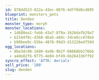 ```yaml
---
id: 878dd523-922a-43ec-8876-4dff0d8cd695
blueprint: monsters_pets
title: Denden
monster_type: morph
monster_locations:
  - 1d688ea1-febb-43a7-879a-1626dafb29a7
  - b1544f0c-d368-4ba5-a8dc-3dce6cc47de4
  - b98bee9c-556e-4876-99d3-d13226edf59d
egg_locations:
  - 8be3dc98-1680-4a9b-9b2f-08868bb276bb
  - a4de82f6-9775-4e04-bf49-6b264336ff92
syncro_effect: 'ATTK: Aerials'
sell_price: '100'
slug: denden
---
```

